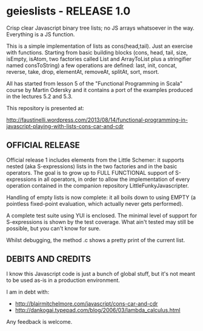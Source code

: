 geieslists - RELEASE 1.0
========================
Crisp clear Javascript binary tree lists; no JS arrays whatsoever in the way. Everything is a JS function.

This is a simple implementation of lists as cons(head,tail). Just an exercise with functions.
Starting from basic building blocks (cons, head, tail, size, isEmpty, isAtom, two factories called List and ArrayToList plus a stringifier named consToString) 
a few operations are defined: last, init, concat, reverse, take, drop, elementAt, removeAt, splitAt, sort, msort.

All has started from lesson 5 of the "Functional Programming in Scala" course by Martin Odersky and it contains a port of the
examples produced in the lectures 5.2 and 5.3.

This repository is presented at:

http://faustinelli.wordpress.com/2013/08/14/functional-programming-in-javascript-playing-with-lists-cons-car-and-cdr

OFFICIAL RELEASE
---------------- 
Official release 1 includes elements from the Little Schemer: it supports nested (aka S-expressions) lists in the two factories and in the basic operators. 
The goal is to grow up to FULL FUNCTIONAL support of S-expressions in all operators, in order to allow the implementation of every operation 
contained in the companion repository LittleFunkyJavascripter.

Handling of empty lists is now complete: it all boils down to using EMPTY (a pointless fixed-point evaluation, which actually never gets performed).

A complete test suite using YUI is enclosed. The minimal level of support for S-expressions is shown by the test coverage. What ain't tested
may still be possible, but you can't know for sure.

Whilst debugging, the method <cons>.c shows a pretty print of the current list.

DEBITS AND CREDITS
------------------
I know this Javascript code is just a bunch of global stuff, but it's not meant to be used as-is in a production environment.

I am in debt with:
- http://blairmitchelmore.com/javascript/cons-car-and-cdr
- http://dankogai.typepad.com/blog/2006/03/lambda_calculus.html

Any feedback is welcome.
